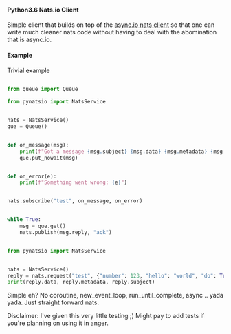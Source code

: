 #### Python3.6 Nats.io Client ####


Simple client that builds on top of the [async.io nats client]( https://github.com/nats-io/asyncio-nats) so that one can write much cleaner nats code without having to deal with the abomination that is async.io.


#### Example

Trivial example

```python

from queue import Queue

from pynatsio import NatsService


nats = NatsService()
que = Queue()


def on_message(msg):
    print(f"Got a message {msg.subject} {msg.data} {msg.metadata} {msg.reply}")
    que.put_nowait(msg)


def on_error(e):
    print(f"Something went wrong: {e}")


nats.subscribe("test", on_message, on_error)


while True:
    msg = que.get()
    nats.publish(msg.reply, "ack")

``` 


```python

from pynatsio import NatsService


nats = NatsService()
reply = nats.request("test", {"number": 123, "hello": "world", "do": True})
print(reply.data, reply.metadata, reply.subject)

```

Simple eh? No coroutine, new_event_loop, run_until_complete, async .. yada yada. Just straight forward nats.  


Disclaimer: I've given this very little testing ;) Might pay to add tests if you're planning on using it in anger.
